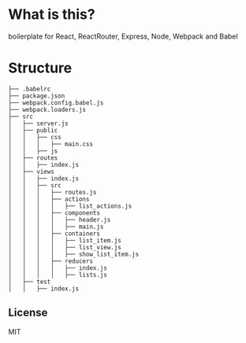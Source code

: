# What is this?
boilerplate for React, ReactRouter, Express, Node, Webpack and Babel

# Structure
```
├── .babelrc
├── package.json
├── webpack.config.babel.js
├── webpack.loaders.js
├── src
│   ├── server.js
│   ├── public
│   │   ├── css
│   │   │   ├── main.css
│   │   ├── js
│   ├── routes
│   │   ├── index.js
│   ├── views
│   │   ├── index.js
│   │   ├── src
│   │   │   ├── routes.js
│   │   │   ├── actions
│   │   │   │   ├── list_actions.js
│   │   │   ├── components
│   │   │   │   ├── header.js
│   │   │   │   ├── main.js
│   │   │   ├── containers
│   │   │   │   ├── list_item.js
│   │   │   │   ├── list_view.js
│   │   │   │   ├── show_list_item.js
│   │   │   ├── reducers
│   │   │   │   ├── index.js
│   │   │   │   ├── lists.js
│   ├── test
│   │   ├── index.js
```

License
----
MIT
